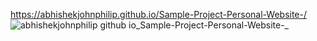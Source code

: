 https://abhishekjohnphilip.github.io/Sample-Project-Personal-Website-/
![abhishekjohnphilip github io_Sample-Project-Personal-Website-_](https://user-images.githubusercontent.com/66247691/222688125-3b871fbc-a45a-4520-8221-e334fd025cd5.png)
